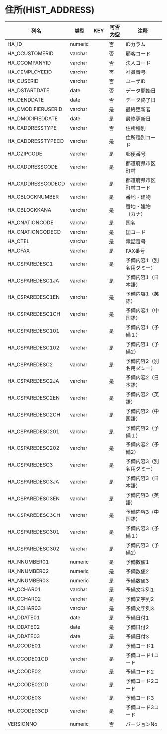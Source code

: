 # 住所(HIST_ADDRESS)
| 列名   | 类型   | KEY  | 可否为空 | 注释   |
| ---- | ---- | ---- | ---- | ---- |
|HA_ID|numeric||否|IDカラム|
|HA_CCUSTOMERID|varchar||否|顧客コード|
|HA_CCOMPANYID|varchar||否|法人コード|
|HA_CEMPLOYEEID|varchar||否|社員番号|
|HA_CUSERID|varchar||否|ユーザID|
|HA_DSTARTDATE|date||否|データ開始日|
|HA_DENDDATE|date||否|データ終了日|
|HA_CMODIFIERUSERID|varchar||是|最終更新者|
|HA_DMODIFIEDDATE|date||是|最終更新日|
|HA_CADDRESSTYPE|varchar||否|住所種別|
|HA_CADDRESSTYPECD|varchar||是|住所種別コード|
|HA_CZIPCODE|varchar||是|郵便番号|
|HA_CADDRESSCODE|varchar||是|都道府県市区町村|
|HA_CADDRESSCODECD|varchar||是|都道府県市区町村コード|
|HA_CBLOCKNUMBER|varchar||是|番地・建物|
|HA_CBLOCKKANA|varchar||是|番地・建物（カナ）|
|HA_CNATIONCODE|varchar||是|国名|
|HA_CNATIONCODECD|varchar||是|国コード|
|HA_CTEL|varchar||是|電話番号|
|HA_CFAX|varchar||是|FAX番号|
|HA_CSPAREDESC1|varchar||是|予備内容1（別名用ダミー）|
|HA_CSPAREDESC1JA|varchar||是|予備内容1（日本語）|
|HA_CSPAREDESC1EN|varchar||是|予備内容1（英語）|
|HA_CSPAREDESC1CH|varchar||是|予備内容1（中国語）|
|HA_CSPAREDESC101|varchar||是|予備内容1（予備１）|
|HA_CSPAREDESC102|varchar||是|予備内容1（予備2）|
|HA_CSPAREDESC2|varchar||是|予備内容2（別名用ダミー）|
|HA_CSPAREDESC2JA|varchar||是|予備内容2（日本語）|
|HA_CSPAREDESC2EN|varchar||是|予備内容2（英語）|
|HA_CSPAREDESC2CH|varchar||是|予備内容2（中国語）|
|HA_CSPAREDESC201|varchar||是|予備内容2（予備１）|
|HA_CSPAREDESC202|varchar||是|予備内容2（予備2）|
|HA_CSPAREDESC3|varchar||是|予備内容3（別名用ダミー）|
|HA_CSPAREDESC3JA|varchar||是|予備内容3（日本語）|
|HA_CSPAREDESC3EN|varchar||是|予備内容3（英語）|
|HA_CSPAREDESC3CH|varchar||是|予備内容3（中国語）|
|HA_CSPAREDESC301|varchar||是|予備内容3（予備１）|
|HA_CSPAREDESC302|varchar||是|予備内容3（予備2）|
|HA_NNUMBER01|numeric||是|予備数値1|
|HA_NNUMBER02|numeric||是|予備数値2|
|HA_NNUMBER03|numeric||是|予備数値3|
|HA_CCHAR01|varchar||是|予備文字列1|
|HA_CCHAR02|varchar||是|予備文字列2|
|HA_CCHAR03|varchar||是|予備文字列3|
|HA_DDATE01|date||是|予備日付1|
|HA_DDATE02|date||是|予備日付2|
|HA_DDATE03|date||是|予備日付3|
|HA_CCODE01|varchar||是|予備コード1|
|HA_CCODE01CD|varchar||是|予備コード1コード|
|HA_CCODE02|varchar||是|予備コード2|
|HA_CCODE02CD|varchar||是|予備コード2コード|
|HA_CCODE03|varchar||是|予備コード3|
|HA_CCODE03CD|varchar||是|予備コード3コード|
|VERSIONNO|numeric||否|バージョンNo|
